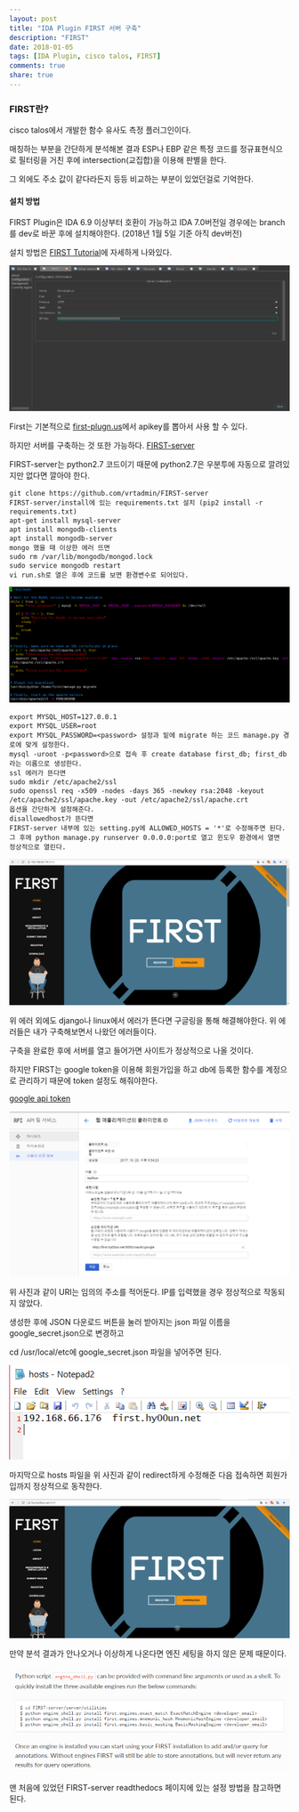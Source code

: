 ```yaml
---
layout: post
title: "IDA Plugin FIRST 서버 구축"
description: "FIRST"
date: 2018-01-05
tags: [IDA Plugin, cisco talos, FIRST]
comments: true
share: true
---
```



### FIRST란?

cisco talos에서 개발한 함수 유사도 측정 플러그인이다.

매칭하는 부분을 간단하게 분석해본 결과 ESP나 EBP 같은 특정 코드를 정규표현식으로 필터링을 거친 후에 intersection(교집합)을 이용해 판별을 한다.

그 외에도 주소 값이 같다라든지 등등 비교하는 부분이 있었던걸로 기억한다.

#### 설치 방법

FIRST Plugin은 IDA 6.9 이상부터 호환이 가능하고 IDA 7.0버전일 경우에는 branch를 dev로 바꾼 후에 설치해야한다. (2018년 1월 5일 기준 아직 dev버전)

설치 방법은 <a href="https://first-plugin-ida.readthedocs.io/en/latest/installing.html">FIRST Tutorial</a>에 자세하게 나와있다.

![FIRST](/assets/images/First/First-01.png)

First는 기본적으로 <a href="http://first-plugin.us/">first-plugn.us</a>에서 apikey를 뽑아서 사용 할 수 있다.

하지만 서버를 구축하는 것 또한 가능하다. <a href="https://github.com/vrtadmin/FIRST-server">FIRST-server</a>

FIRST-server는 python2.7 코드이기 때문에 python2.7은 우분투에 자동으로 깔려있지만 없다면 깔아야 한다.
```
git clone https://github.com/vrtadmin/FIRST-server
FIRST-server/install에 있는 requirements.txt 설치 (pip2 install -r requirements.txt)
apt-get install mysql-server
apt install mongodb-clients
apt install mongodb-server
mongo 했을 때 이상한 에러 뜨면 
sudo rm /var/lib/mongodb/mongod.lock
sudo service mongodb restart
vi run.sh로 열은 후에 코드를 보면 환경변수로 되어있다.
```

![FIRST](/assets/images/First/First-05.png)
```
export MYSQL_HOST=127.0.0.1
export MYSQL_USER=root
export MYSQL_PASSWORD=<password> 설정과 밑에 migrate 하는 코드 manage.py 경로에 맞게 설정한다.
mysql -uroot -p<password>으로 접속 후 create database first_db; first_db라는 이름으로 생성한다.
ssl 에러가 뜬다면
sudo mkdir /etc/apache2/ssl
sudo openssl req -x509 -nodes -days 365 -newkey rsa:2048 -keyout /etc/apache2/ssl/apache.key -out /etc/apache2/ssl/apache.crt
옵션을 간단하게 설정해준다.
disallowedhost가 뜬다면
FIRST-server 내부에 있는 setting.py에 ALLOWED_HOSTS = '*'로 수정해주면 된다.
그 후에 python manage.py runserver 0.0.0.0:port로 열고 윈도우 환경에서 열면 정상적으로 열린다.
```

![FIRST](/assets/images/First/First-03.png)

위 에러 외에도 django나 linux에서 에러가 뜬다면 구글링을 통해 해결해야한다. 위 에러들은 내가 구축해보면서 나왔던 에러들이다.

구축을 완료한 후에 서버를 열고 들어가면 사이트가 정상적으로 나올 것이다.

하지만 FIRST는 google token을 이용해 회원가입을 하고 db에 등록한 함수를 계정으로 관리하기 때문에 token 설정도 해줘야한다.

<a href="https://console.developers.google.com/">google api token</a>

![FIRST](/assets/images/First/First-04.png)

위 사진과 같이 URI는 임의의 주소를 적어둔다. IP를 입력했을 경우 정상적으로 작동되지 않았다.

생성한 후에 JSON 다운로드 버튼을 눌러 받아지는 json 파일 이름을 google_secret.json으로 변경하고

cd /usr/local/etc에 google_secret.json 파일을 넣어주면 된다.

![FIRST](/assets/images/First/First-02.png)

마지막으로 hosts 파일을 위 사진과 같이 redirect하게 수정해준 다음 접속하면 회원가입까지 정상적으로 동작한다.

![FIRST](/assets/images/First/First-06.png)

만약 분석 결과가 안나오거나 이상하게 나온다면 엔진 세팅을 하지 않은 문제 때문이다.

![FIRST](/assets/images/First/First-07.png)

맨 처음에 있었던 FIRST-server readthedocs 페이지에 있는 설정 방법을 참고하면 된다.